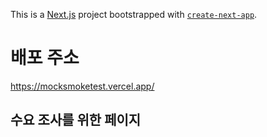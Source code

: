 This is a [Next.js](https://nextjs.org) project bootstrapped with [`create-next-app`](https://nextjs.org/docs/app/api-reference/cli/create-next-app).
<br/>
# 배포 주소
https://mocksmoketest.vercel.app/


## 수요 조사를 위한 페이지
